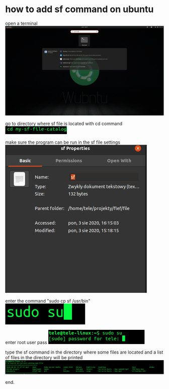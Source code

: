 # how to add sf command on ubuntu

open a terminal
<img src="image/search-terminal.png">

go to directory where sf file is located with cd command
<img src="image/cd-catalog.png">

make sure the program can be run in the sf file settings
<img src="image/settings.png">

enter the command "sudo cp sf /usr/bin"
<img src="image/root.png">

enter root user pass
<img src="image/enter-pass-root.png">

type the sf command in the directory where some files are located and a list of files in the directory will be printed
<img src="image/sf-program-run.png">

end.
